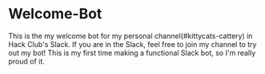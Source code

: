 # Welcome-Bot

This is the my welcome bot for my personal channel(#kittycats-cattery) in Hack Club's Slack. If you are in the Slack, feel free to join my channel to try out my bot! This is my first time making a functional Slack bot, so I'm really proud of it.
